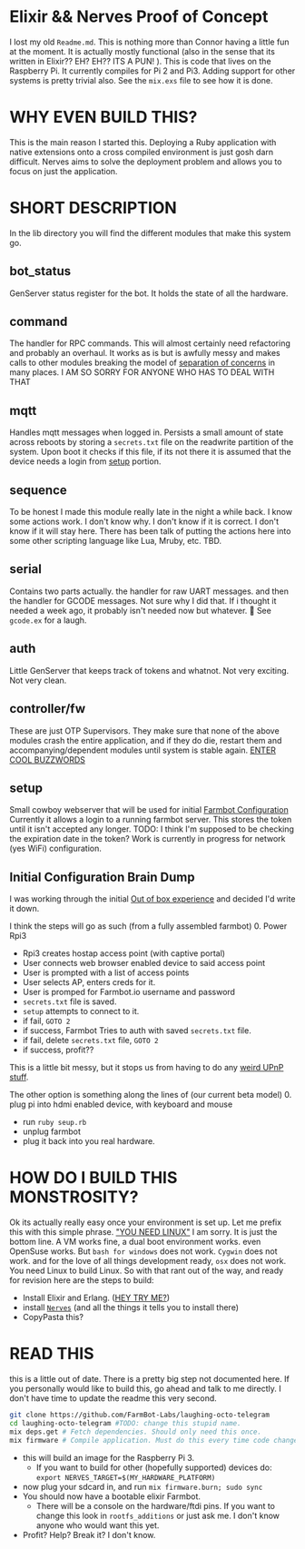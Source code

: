 # Elixir && Nerves Proof of Concept
I lost my old `Readme.md`. This is nothing more than Connor having
a little fun at the moment. It is actually mostly functional (also in the sense that its written in Elixir?? EH? EH?? ITS A PUN! ). This is code that lives on the Raspberry Pi. It currently compiles for Pi 2 and Pi3. Adding support for other systems is pretty  trivial also. See the `mix.exs` file to see how it is done.

# WHY EVEN BUILD THIS?
This is the main reason I started this. Deploying a Ruby application with native extensions onto a cross compiled environment is just gosh darn difficult. Nerves aims to solve the deployment problem and allows you to focus on just the application.  

# SHORT DESCRIPTION
In the lib directory you will find the different modules that make this system go.
## bot_status
GenServer status register for the bot. It holds the state of all the hardware.

## command
The handler for RPC commands. This will almost certainly need refactoring and probably an overhaul. It works as is but is awfully messy and makes calls to other modules breaking the model of [separation of concerns]("https://en.wikipedia.org/wiki/Separation_of_concerns") in many places. I AM SO SORRY FOR ANYONE WHO HAS TO DEAL WITH THAT

## mqtt
Handles mqtt messages when logged in. Persists a small amount of state across reboots by storing a `secrets.txt` file on the readwrite partition of the system. Upon boot it checks if this file, if its not there it is assumed that the device needs a login from [setup](#setup) portion.

## sequence
To be honest I made this module really late in the night a while back. I know some actions work. I don't know why. I don't know if it is correct. I don't know if it will stay here. There has been talk of putting the actions here into some other scripting language like Lua, Mruby, etc. TBD.

## serial
Contains two parts actually. the handler for raw UART messages. and then the handler for GCODE messages. Not sure why I did that. If i thought it needed a week ago, it probably isn't needed now but whatever. :100:
See `gcode.ex` for a laugh.

## auth
Little GenServer that keeps track of tokens and whatnot. Not very exciting. Not very clean.

## controller/fw
These are just OTP Supervisors. They make sure that none of the above modules crash the entire application, and if they do die, restart them and accompanying/dependent modules until system is stable again. [ENTER COOL BUZZWORDS]("http://blog.oozou.com/an-intro-to-otp-in-elixir/")

## setup
Small cowboy webserver that will be used for initial [Farmbot Configuration]("https://github.com/FarmBot/wifi-configurator")
Currently it allows a login to a running farmbot server. This stores the token until it isn't accepted any longer.
TODO: I think I'm supposed to be checking the expiration date in the token?
Work is currently in progress for network (yes WiFi) configuration.

 ## Initial Configuration Brain Dump
 I was working through the initial [Out of box experience]("https://en.wikipedia.org/wiki/Out-of-box_failure") and decided I'd write it down.

 I think the steps will go as such (from a fully assembled farmbot)
 0. Power Rpi3
 * Rpi3 creates hostap access point (with captive portal)
 * User connects web browser enabled device to said access point
 * User is prompted with a list of access points
 * User selects AP, enters creds for it.
 * User is promped for Farmbot.io username and password
 * `secrets.txt` file is saved.
 * `setup` attempts to connect to it.
 * if fail, `GOTO 2`
 * if success, Farmbot Tries to auth with saved `secrets.txt` file.
 * if fail, delete `secrets.txt` file, `GOTO 2`
 * if success, profit??

This is a little bit messy, but it stops us from having to do any [weird UPnP stuff]("http://www.computerworld.com/article/2474305/malware-vulnerabilities/check-your-router-now--before-lex-luthor-does.html").

The other option is something along the lines of (our current beta model)
  0. plug pi into hdmi enabled device, with keyboard and mouse
  * run `ruby seup.rb`
  * unplug farmbot
  * plug it back into you real hardware.


# HOW DO I BUILD THIS MONSTROSITY?
Ok its actually really easy once your environment is set up. Let me prefix this with this simple phrase. ["YOU NEED LINUX"]("http://www.whylinuxisbetter.net/") I am sorry. It is just the bottom line. A VM works fine, a dual boot environment works. even OpenSuse works. But `bash for windows` does not work. `Cygwin` does not work. and for the love of all things development ready, `osx` does not work. You need Linux to build Linux. So with that rant out of the way, and ready for revision here are the steps to build:
* Install Elixir and Erlang. ([HEY TRY ME?]("https://gist.github.com/ConnorRigby/8a8bffff935d1a43cd74c4b8cf28a845"))
* install [`Nerves`]("https://hexdocs.pm/nerves/installation.html") (and all the things it tells you to install there)
* CopyPasta this?

# READ THIS
 this is a little out of date. There is a pretty big step not documented here. If you personally would like to build this,
  go ahead and talk to me directly. I don't have time to update the readme this very second. 
``` bash
git clone https://github.com/FarmBot-Labs/laughing-octo-telegram
cd laughing-octo-telegram #TODO: change this stupid name.
mix deps.get # Fetch dependencies. Should only need this once.
mix firmware # Compile application. Must do this every time code changes.
```
* this will build an image for the Raspberry Pi 3.
  * If you want to build for other (hopefully supported) devices do: `export NERVES_TARGET=$(MY_HARDWARE_PLATFORM)`
* now plug your sdcard in, and run `mix firmware.burn; sudo sync`
* You should now have a bootable elixir Farmbot.
  * There will be a console on the hardware/ftdi pins. If you want to change this look in `rootfs_additions` or just ask me. I don't know anyone who would want this yet.
* Profit? Help? Break it? I don't know.
